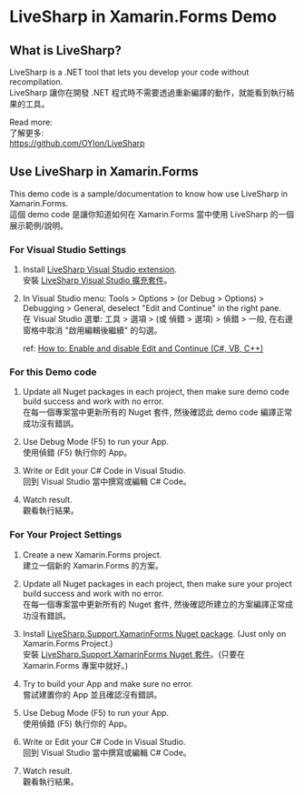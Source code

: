 # LiveSharp in Xamarin.Forms Demo

## What is LiveSharp?

LiveSharp is a .NET tool that lets you develop your code without recompilation.  
LiveSharp 讓你在開發 .NET 程式時不需要透過重新編譯的動作，就能看到執行結果的工具。

Read more:  
了解更多:  
https://github.com/OYIon/LiveSharp

## Use LiveSharp in Xamarin.Forms

This demo code is a sample/documentation to know how use LiveSharp in Xamarin.Forms.  
這個 demo code 是讓你知道如何在 Xamarin.Forms 當中使用 LiveSharp 的一個展示範例/說明。

### For Visual Studio Settings

1. Install [LiveSharp Visual Studio extension](https://marketplace.visualstudio.com/items?itemName=ionoy.LiveSharp).  
安裝 [LiveSharp Visual Studio 擴充套件](https://marketplace.visualstudio.com/items?itemName=ionoy.LiveSharp)。  

2. In Visual Studio menu: Tools > Options > (or Debug > Options) > Debugging > General, deselect "Edit and Continue" in the right pane.  
   在 Visual Studio 選單: 工具 > 選項 > (或 偵錯 > 選項) > 偵錯 > 一般, 在右邊窗格中取消 "啟用編輯後繼續" 的勾選。  
   
   ref: [How to: Enable and disable Edit and Continue (C#, VB, C++)](https://docs.microsoft.com/en-us/visualstudio/debugger/how-to-enable-and-disable-edit-and-continue?view=vs-2017)


### For this Demo code

1. Update all Nuget packages in each project, then make sure demo code build success and work with no error.  
   在每一個專案當中更新所有的 Nuget 套件, 然後確認此 demo code 編譯正常成功沒有錯誤。
   
2. Use Debug Mode (F5) to run your App.  
   使用偵錯 (F5) 執行你的 App。
   
3. Write or Edit your C# Code in Visual Studio.  
   回到 Visual Studio 當中撰寫或編輯 C# Code。
   
4. Watch result.  
   觀看執行結果。


### For Your Project Settings

1. Create a new Xamarin.Forms project.  
   建立一個新的 Xamarin.Forms 的方案。  
   
2. Update all Nuget packages in each project, then make sure your project build success and work with no error.  
   在每一個專案當中更新所有的 Nuget 套件, 然後確認所建立的方案編譯正常成功沒有錯誤。  
   
3. Install [LiveSharp.Support.XamarinForms Nuget package](https://www.nuget.org/packages/LiveSharp.Support.XamarinForms/). (Just only on Xamarin.Forms Project.)  
   安裝 [LiveSharp.Support.XamarinForms Nuget 套件](https://www.nuget.org/packages/LiveSharp.Support.XamarinForms/)。(只要在 Xamarin.Forms 專案中就好。)  
   
4. Try to build your App and make sure no error.  
   嘗試建置你的 App 並且確認沒有錯誤。
   
5. Use Debug Mode (F5) to run your App.  
   使用偵錯 (F5) 執行你的 App。  
   
6. Write or Edit your C# Code in Visual Studio.  
   回到 Visual Studio 當中撰寫或編輯 C# Code。

7. Watch result.  
   觀看執行結果。
